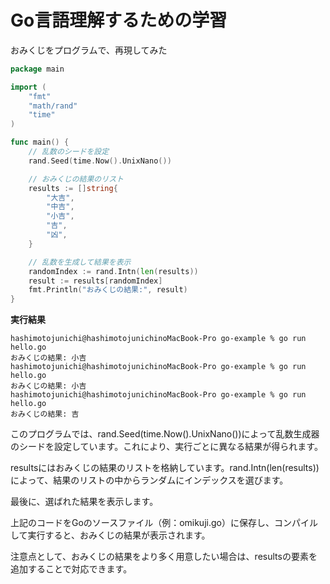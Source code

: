 # Go言語理解するための学習
おみくじをプログラムで、再現してみた

```go
package main

import (
	"fmt"
	"math/rand"
	"time"
)

func main() {
	// 乱数のシードを設定
	rand.Seed(time.Now().UnixNano())

	// おみくじの結果のリスト
	results := []string{
		"大吉",
		"中吉",
		"小吉",
		"吉",
		"凶",
	}

	// 乱数を生成して結果を表示
	randomIndex := rand.Intn(len(results))
	result := results[randomIndex]
	fmt.Println("おみくじの結果:", result)
}
```

**実行結果**
```
hashimotojunichi@hashimotojunichinoMacBook-Pro go-example % go run hello.go
おみくじの結果: 小吉
hashimotojunichi@hashimotojunichinoMacBook-Pro go-example % go run hello.go
おみくじの結果: 小吉
hashimotojunichi@hashimotojunichinoMacBook-Pro go-example % go run hello.go
おみくじの結果: 吉
```

このプログラムでは、rand.Seed(time.Now().UnixNano())によって乱数生成器のシードを設定しています。これにより、実行ごとに異なる結果が得られます。

resultsにはおみくじの結果のリストを格納しています。rand.Intn(len(results))によって、結果のリストの中からランダムにインデックスを選びます。

最後に、選ばれた結果を表示します。

上記のコードをGoのソースファイル（例：omikuji.go）に保存し、コンパイルして実行すると、おみくじの結果が表示されます。

注意点として、おみくじの結果をより多く用意したい場合は、resultsの要素を追加することで対応できます。